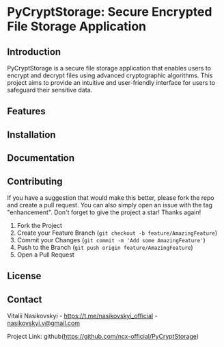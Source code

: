 # PyCryptStorage: Secure Encrypted File Storage Application

## Introduction
PyCryptStorage is a secure file storage application that enables users to encrypt and decrypt files using advanced cryptographic algorithms. This project aims to provide an intuitive and user-friendly interface for users to safeguard their sensitive data.

## Features


## Installation


## Documentation


## Contributing

If you have a suggestion that would make this better, please fork the repo and create a pull request. You can also simply open an issue with the tag "enhancement".
Don't forget to give the project a star! Thanks again!

1. Fork the Project
2. Create your Feature Branch (`git checkout -b feature/AmazingFeature`)
3. Commit your Changes (`git commit -m 'Add some AmazingFeature'`)
4. Push to the Branch (`git push origin feature/AmazingFeature`)
5. Open a Pull Request

## License



## Contact

Vitalii Nasikovskyi - https://t.me/nasikovskyi_official - nasikovskyi.v@gmail.com

Project Link: github(https://github.com/ncx-official/PyCryptStorage)
